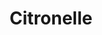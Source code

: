 ---
category: entreprise
title: Citronelle 
price: 700
accroche: Connectez corps et conscience
description: sophrologie | 60mn | 5 à 15 pers
bienfait_1: Bienfaits du forfait Passion
bienfait_2: Sur une journée
bienfait_3: Ou sur 2 demi-journées
popular: false
ctaText: Je contacte MCL
icon: ph:envelope-simple
---